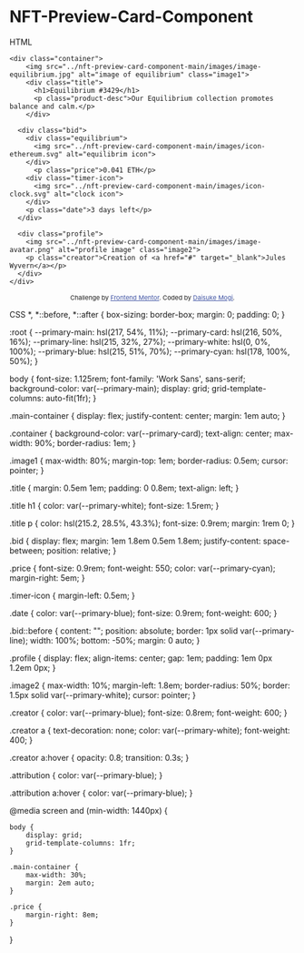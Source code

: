 # NFT-Preview-Card-Component
HTML
<!DOCTYPE html>
<html lang="en">
<head>
  <meta charset="UTF-8">
  <meta name="viewport" content="width=device-width, initial-scale=1.0"> <!-- displays site properly based on user's device -->
  <link href="stylesheet.css" rel="stylesheet">
  <link rel="icon" type="image/png" sizes="32x32" href="./images/favicon-32x32.png">
  
  <title>Frontend Mentor | NFT preview card component</title>

  <!-- Feel free to remove these styles or customise in your own stylesheet 👍 -->
  <style>
    .attribution { font-size: 11px; text-align: center; }
    .attribution a { color: hsl(228, 45%, 44%); }
  </style>
</head>
<body>
  <div class="main-container">

    <div class="container">
        <img src="../nft-preview-card-component-main/images/image-equilibrium.jpg" alt="image of equilibrium" class="image1">
        <div class="title">
          <h1>Equilibrium #3429</h1>
          <p class="product-desc">Our Equilibrium collection promotes balance and calm.</p>
        </div>

      <div class="bid">
        <div class="equilibrium">
          <img src="../nft-preview-card-component-main/images/icon-ethereum.svg" alt="equilibrim icon">
        </div>
          <p class="price">0.041 ETH</p>
        <div class="timer-icon">
          <img src="../nft-preview-card-component-main/images/icon-clock.svg" alt="clock icon">
        </div>
        <p class="date">3 days left</p>
      </div>

      <div class="profile">
        <img src="../nft-preview-card-component-main/images/image-avatar.png" alt="profile image" class="image2">
        <p class="creator">Creation of <a href="#" target="_blank">Jules Wyvern</a></p>
      </div>
    </div>
  </div>
  
  <div class="attribution">
    Challenge by <a href="https://www.frontendmentor.io?ref=challenge" target="_blank">Frontend Mentor</a>. 
    Coded by <a href="#">Daisuke Mogi</a>.
  </div>
</body>
</html>

CSS
*,
*::before,
*::after {
    box-sizing: border-box;
    margin: 0;
    padding: 0;
}

:root {
    --primary-main: hsl(217, 54%, 11%);
    --primary-card: hsl(216, 50%, 16%);
    --primary-line: hsl(215, 32%, 27%);
    --primary-white: hsl(0, 0%, 100%);
    --primary-blue: hsl(215, 51%, 70%);
    --primary-cyan: hsl(178, 100%, 50%);
}

body {
    font-size: 1.125rem;
    font-family: 'Work Sans', sans-serif;
    background-color: var(--primary-main);
    display: grid;
    grid-template-columns: auto-fit(1fr);
}

.main-container {
    display: flex;
    justify-content: center;
    margin: 1em auto;
}

.container {
    background-color: var(--primary-card);
    text-align: center;
    max-width: 90%;
    border-radius: 1em;
}

.image1 {
    max-width: 80%;
    margin-top: 1em;
    border-radius: 0.5em;
    cursor: pointer;
}

.title {
    margin: 0.5em 1em;
    padding: 0 0.8em;
    text-align: left;
}

.title h1 {
    color: var(--primary-white);
    font-size: 1.5rem;
}

.title p {
    color: hsl(215.2, 28.5%, 43.3%);
    font-size: 0.9rem;
    margin: 1rem 0;
}

.bid {
    display: flex;
    margin: 1em 1.8em 0.5em 1.8em;
    justify-content: space-between;
    position: relative;
}

.price {
    font-size: 0.9rem;
    font-weight: 550;
    color: var(--primary-cyan);
    margin-right: 5em;
}

.timer-icon {
    margin-left: 0.5em;
}

.date {
    color: var(--primary-blue);
    font-size: 0.9rem;
    font-weight: 600;
}

.bid::before {
    content: "";
    position: absolute;
    border: 1px solid var(--primary-line);
    width: 100%;
    bottom: -50%;
    margin: 0 auto;
}

.profile {
    display: flex;
    align-items: center;
    gap: 1em;
    padding: 1em 0px 1.2em 0px;
}

.image2 {
    max-width: 10%;
    margin-left: 1.8em;
    border-radius: 50%;
    border: 1.5px solid var(--primary-white);
    cursor: pointer;
}

.creator {
    color: var(--primary-blue);
    font-size: 0.8rem;
    font-weight: 600;
}

.creator a {
    text-decoration: none;
    color: var(--primary-white);
    font-weight: 400;
}

.creator a:hover {
    opacity: 0.8;
    transition: 0.3s;
}

.attribution {
    color: var(--primary-blue);
}

.attribution a:hover {
    color: var(--primary-blue);
}

@media screen and (min-width: 1440px) {

    body {
        display: grid;
        grid-template-columns: 1fr;
    }
    
    .main-container {
        max-width: 30%;
        margin: 2em auto;
    }

    .price {
        margin-right: 8em;
    }
}
